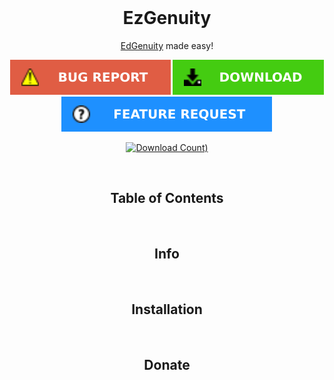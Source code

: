 <br/>
<p align="center">
  <h1 align="center">EzGenuity</h1>
  <p align="center">
  <a href="https://auth.edgenuity.com/login/">EdGenuity</a> made easy!
  </p>
</p>
<div align="center">

  <a href="https://github.com/meteor4716/EzGenuity/issues/new?assignees=&labels=bug&projects=&template=bug-report.md&title=Bug+Report">![Bug Report](https://raw.githubusercontent.com/meteor4716/EzGenuity/main/assets/bug-report-button-v1.svg)</a> <a href="https://github.com/meteor4716/EzGenuity/blob/main/EzInstall.md">![Download](https://raw.githubusercontent.com/meteor4716/EzGenuity/main/assets/download-button-v1.svg)</a> <a href="https://github.com/meteor4716/EzGenuity/issues/new?assignees=&labels=enhancement&projects=&template=feature-request.md&title=Feature+Request">![Feature Request](https://raw.githubusercontent.com/meteor4716/EzGenuity/main/assets/feature-request-button-v1.svg)</a>

</div>
<div align="center">

  <a href="https://github.com/meteor4716/EzGenuity/blob/main/EzInstall.md">![Download Count)](https://img.shields.io/github/downloads/meteor4716/EzGenuity/total?style=for-the-badge)</a>

</div>
<br/>
<p align="center">
  <h2 align="center">Table of Contents</h2>
</p>
<br/>
<p align="center">
  <h2 align="center">Info</h2>
</p>
<br/>
<p align="center">
  <h2 align="center">Installation</h2>
</p>
<br/>
<p align="center">
  <h2 align="center">Donate</h2>
</p>
